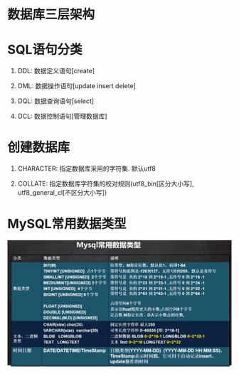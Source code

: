 # 数据库三层架构

# SQL语句分类

1. DDL: 数据定义语句[create]

2. DML: 数据操作语句[update insert delete]

3. DQL: 数据查询语句[select]

4. DCL: 数据控制语句[管理数据库]

# 创建数据库

1. CHARACTER: 指定数据库采用的字符集. 默认utf8

2. COLLATE: 指定数据库字符集的校对规则(utf8_bin[区分大小写], utf8_general_cl[不区分大小写])

# MySQL常用数据类型

![常用数据类型](./18.数据库/1.MySQL常用数据类型.png)

